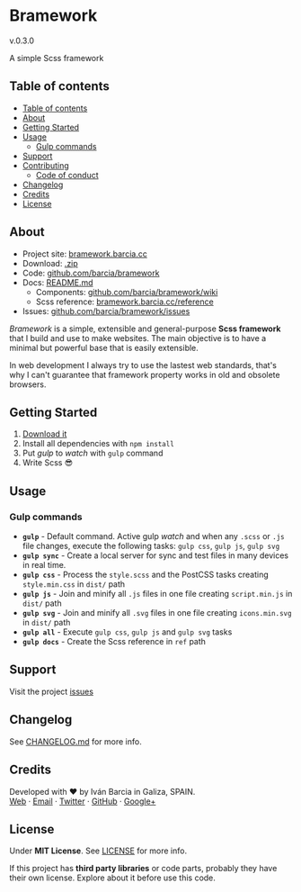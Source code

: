 # Bramework
v.0.3.0

A simple Scss framework


## Table of contents
<!-- TOC depthFrom:2 depthTo:6 withLinks:1 updateOnSave:1 orderedList:0 -->

- [Table of contents](#table-of-contents)
- [About](#about)
- [Getting Started](#getting-started)
- [Usage](#usage)
  - [Gulp commands](#gulp-commands)
- [Support](#support)
- [Contributing](#contributing)
	- [Code of conduct](#code-of-conduct)
- [Changelog](#changelog)
- [Credits](#credits)
- [License](#license)

<!-- /TOC -->

## About

* Project site: [bramework.barcia.cc](https://bramework.barcia.cc)
* Download: [.zip](https://github.com/barcia/bramework/archive/master.zip)
* Code: [github.com/barcia/bramework](https://github.com/barcia/bramework)
* Docs: [README.md](https://github.com/barcia/swibe/blob/master/README.md)
  * Components: [github.com/barcia/bramework/wiki](https://github.com/barcia/bramework/wiki)
  * Scss reference: [bramework.barcia.cc/reference](https://bramework.barcia.cc/reference)
* Issues: [github.com/barcia/bramework/issues](https://github.com/barcia/bramework/issues)

*Bramework* is a simple, extensible and general-purpose **Scss framework** that I build and use to make websites. The main objective is to have a minimal but powerful base that is easily extensible.

In web development I always try to use the lastest web standards, that's why I can't guarantee that framework property works in old and obsolete browsers.



## Getting Started

1. [Download it](https://github.com/barcia/bramework/archive/master.zip)
2. Install all dependencies with `npm install`
3. Put *gulp* to *watch* with `gulp` command
4. Write Scss :sunglasses:



## Usage

### Gulp commands

* **`gulp`** - Default command. Active gulp *watch* and when any `.scss` or `.js` file changes, execute the following tasks: `gulp css`, `gulp js`, `gulp svg`
* **`gulp sync`** - Create a local server for sync and test files in many devices in real time.
* **`gulp css`** - Process the `style.scss` and the PostCSS tasks creating `style.min.css` in `dist/` path
* **`gulp js`** - Join and minify all `.js` files in one file creating `script.min.js` in `dist/` path
* **`gulp svg`** - Join and minify all `.svg` files in one file creating `icons.min.svg` in `dist/` path
* **`gulp all`** - Execute `gulp css`, `gulp js` and `gulp svg` tasks
* **`gulp docs`** - Create the Scss reference in `ref` path



## Support
Visit the project [issues](https://github.com/barcia/bramework/issues)



## Changelog
See [CHANGELOG.md](https://github.com/barcia/bramework/blob/master/CHANGELOG.md) for more info.



## Credits
Developed with ❤ by Iván Barcia in Galiza, SPAIN.   
[Web](https://barcia.cc) · [Email](mailto:ivan@barcia.cc) · [Twitter](http://www.twitter.com/bartzia) · [GitHub](http://www.github.com/barcia) · [Google+](https://plus.google.com/+IvanBarcia)



## License
Under **MIT License**. See [LICENSE](https://github.com/barcia/bramework/blob/master/LICENSE) for more info.

If this project has **third party libraries** or code parts, probably they have their own license. Explore about it before use this code.
